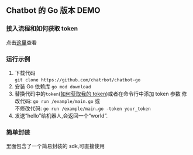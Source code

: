## Chatbot 的 Go 版本 DEMO

### 接入流程和如何获取 token

点击[这里](https://github.com/chatrbot/chatbot)查看

### 运行示例

1. 下载代码  
   `git clone https://github.com/chatrbot/chatbot-go`
2. 安装 Go 依赖库
   `go mod download`
3. 替换代码中的`token`([如何获取我的 token](https://github.com/chatrbot/chatbot#faq))或者在命令行中添加 token 参数
   修改代码: `go run /example/main.go` 或  
   不修改代码: `go run /example/main.go -token your_token`
4. 发送“hello”给机器人,会返回一个“world”.

### 简单封装

里面包含了一个简易封装的 sdk,可直接使用
